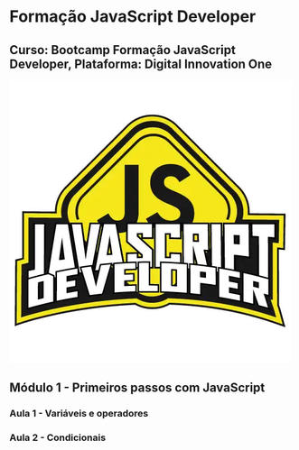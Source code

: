 # Formação JavaScript Developer
## Curso: Bootcamp Formação JavaScript Developer, Plataforma: Digital Innovation One
![imagem](/Imagens/Logo_Bootcamp.webp)

## Módulo 1 - Primeiros passos com JavaScript
### Aula 1 - Variáveis e operadores
### Aula 2 - Condicionais

